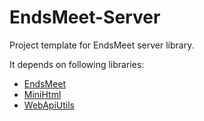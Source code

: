 # EndsMeet-Server
Project template for EndsMeet server library.

It depends on following libraries:
- [EndsMeet](https://github.com/pyhoon/EndsMeet)
- [MiniHtml](https://github.com/pyhoon/MiniHtml-B4X)
- [WebApiUtils](https://github.com/pyhoon/WebApiUtils-B4J)
